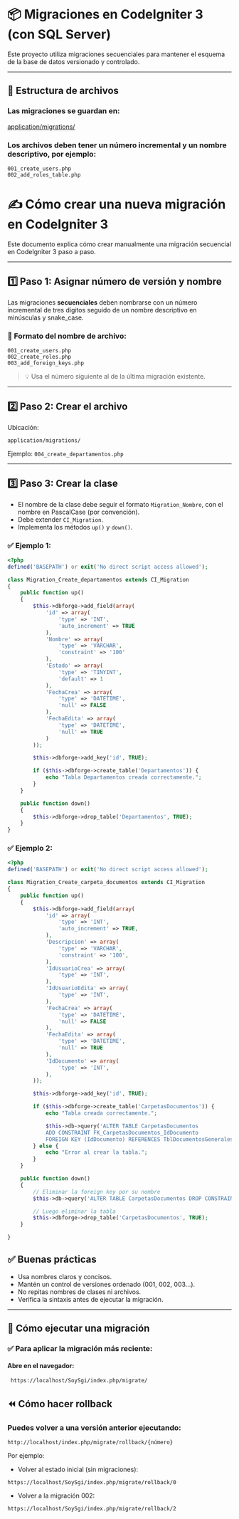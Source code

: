 # 📦 Migraciones en CodeIgniter 3 (con SQL Server)

Este proyecto utiliza migraciones secuenciales para mantener el esquema de la base de datos versionado y controlado.

---


## 📁 Estructura de archivos
### Las migraciones se guardan en:
[application/migrations/]()


### Los archivos deben tener un número incremental y un nombre descriptivo, por ejemplo:

```
001_create_users.php
002_add_roles_table.php
```

# ✍️ Cómo crear una nueva migración en CodeIgniter 3

Este documento explica cómo crear manualmente una migración secuencial en CodeIgniter 3 paso a paso.

---

## 1️⃣ Paso 1: Asignar número de versión y nombre

Las migraciones **secuenciales** deben nombrarse con un número incremental de tres dígitos seguido de un nombre descriptivo en minúsculas y snake_case.

### 📌 Formato del nombre de archivo:
```
001_create_users.php
002_create_roles.php
003_add_foreign_keys.php
```

> 💡 Usa el número siguiente al de la última migración existente.

---

## 2️⃣ Paso 2: Crear el archivo

Ubicación:

`application/migrations/`


Ejemplo: `004_create_departamentos.php`

---

## 3️⃣ Paso 3: Crear la clase

- El nombre de la clase debe seguir el formato `Migration_Nombre`, con el nombre en PascalCase (por convención).
- Debe extender `CI_Migration`.
- Implementa los métodos `up()` y `down()`.

### ✅ Ejemplo 1:

```php
<?php
defined('BASEPATH') or exit('No direct script access allowed');

class Migration_Create_departamentos extends CI_Migration
{
    public function up()
    {
        $this->dbforge->add_field(array(
            'id' => array(
                'type' => 'INT',
                'auto_increment' => TRUE
            ),
            'Nombre' => array(
                'type' => 'VARCHAR',
                'constraint' => '100'
            ),
            'Estado' => array(
				'type' => 'TINYINT',
				'default' => 1
			),
            'FechaCrea' => array(
                'type' => 'DATETIME',
                'null' => FALSE
            ),
            'FechaEdita' => array(
                'type' => 'DATETIME',
                'null' => TRUE
            )
        ));

        $this->dbforge->add_key('id', TRUE);

        if ($this->dbforge->create_table('Departamentos')) {
            echo "Tabla Departamentos creada correctamente.";
        }
    }

    public function down()
    {
        $this->dbforge->drop_table('Departamentos', TRUE);
    }
}
```

### ✅ Ejemplo 2:

```php
<?php
defined('BASEPATH') or exit('No direct script access allowed');

class Migration_Create_carpeta_documentos extends CI_Migration
{
	public function up()
	{
		$this->dbforge->add_field(array(
			'id' => array(
				'type' => 'INT',
				'auto_increment' => TRUE,
			),
			'Descripcion' => array(
				'type' => 'VARCHAR',
				'constraint' => '100',
			),
			'IdUsuarioCrea' => array(
				'type' => 'INT',
			),
			'IdUsuarioEdita' => array(
				'type' => 'INT',
			),
			'FechaCrea' => array(
				'type' => 'DATETIME',
				'null' => FALSE
			),
			'FechaEdita' => array(
				'type' => 'DATETIME',
				'null' => TRUE
			),
			'IdDocumento' => array(
				'type' => 'INT',
			),
		));

		$this->dbforge->add_key('id', TRUE);

		if ($this->dbforge->create_table('CarpetasDocumentos')) {
			echo "Tabla creada correctamente.";

			$this->db->query('ALTER TABLE CarpetasDocumentos 
			ADD CONSTRAINT FK_CarpetasDocumentos_IdDocumento 
			FOREIGN KEY (IdDocumento) REFERENCES TblDocumentosGenerales(IdDocumento)');
		} else {
			echo "Error al crear la tabla.";
		}
	}

	public function down()
	{
		// Eliminar la foreign key por su nombre
		$this->db->query('ALTER TABLE CarpetasDocumentos DROP CONSTRAINT FK_CarpetasDocumentos_IdDocumento');

		// Luego eliminar la tabla
		$this->dbforge->drop_table('CarpetasDocumentos', TRUE);
	}

}
```
## ✅ Buenas prácticas
* Usa nombres claros y concisos.
* Mantén un control de versiones ordenado (001, 002, 003...).
* No repitas nombres de clases ni archivos.
* Verifica la sintaxis antes de ejecutar la migración.

---
## 🚀 Cómo ejecutar una migración
### ✅ Para aplicar la migración más reciente:

#### Abre en el navegador:

```bash
 https://localhost/SoySgi/index.php/migrate/
```




## ⏪ Cómo hacer rollback

### Puedes volver a una versión anterior ejecutando:

`http://localhost/index.php/migrate/rollback/{número}
`

Por ejemplo:

* Volver al estado inicial (sin migraciones):

```
https://localhost/SoySgi/index.php/migrate/rollback/0
```
* Volver a la migración 002:
```
https://localhost/SoySgi/index.php/migrate/rollback/2
```


